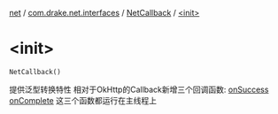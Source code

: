 [net](../../index.md) / [com.drake.net.interfaces](../index.md) / [NetCallback](index.md) / [&lt;init&gt;](./-init-.md)

# &lt;init&gt;

`NetCallback()`

提供泛型转换特性
相对于OkHttp的Callback新增三个回调函数: [onSuccess](on-error.md) [onComplete](on-complete.md)
这三个函数都运行在主线程上

